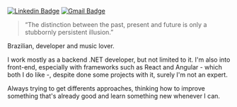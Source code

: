 [![Linkedin Badge](https://img.shields.io/badge/-LinkedIn-0077B5?style=flat-square&logo=LinkedIn&logoColor=white)](https://www.linkedin.com/in/larissonaquino/) [![Gmail Badge](https://img.shields.io/badge/-Gmail-D14836?style=flat-square&logo=Gmail&logoColor=white)](mailto:larissonaquino@gmail.com)

>“The distinction between the past, present and future is only a stubbornly persistent illusion.”

Brazilian, developer and music lover.

I work mostly as a backend .NET developer, but not limited to it. I'm also into front-end, especially with frameworks such as React and Angular - which both I do like -, despite done some projects with it, surely I'm not an expert. 

Always trying to get differents approaches, thinking how to improve something that's already good and learn something new whenever I can.
